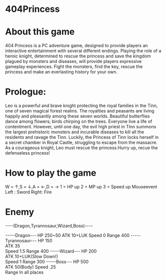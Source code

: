 # 404Princess

# About this game

  404 Princess is a PC adventure game, designed to provide players an interactive entertainment with several different endings. Playing the role of a heroic knight, determined to rescue the princess and save the kingdom plagued by monsters and diseases, will provide players expressive gameplay experiences. Fight the monsters, find the key, rescue the princess and make an everlasting history for your own.

# Prologue:
  Leo is a powerful and brave knight protecting the royal families in the Tinn, one of seven magical forest realms. The royalties and peasants are living happily and pleasantly among these seven worlds. Beautiful butterflies dance among flowers; birds chirping on the trees. Everyone live a life of contentment.  However, until one day, the evil high priest in Tinn summons the largest prehistoric monsters and incurable diseases to kill all the residents and ravage the Tinn. Luckily, the Princess of Tinn locks herself in a secret chamber in Royal Castle, struggling to escape from the massacre. As a courageous knight, Leo must rescue the princess.Hurry up, recue the defenseless princess!



# How to play the game
W = ↑,S = ↓,A = ←,D = →
1 = HP up
2 = MP up
3 = Speed up
Mouseevent
Left : Sword
Right: Fire

# Enemy
----(Dragon,Tyrannosaur,Wizard,Boss)----

-----Dragon---
HP      250~50
ATK     10+LUK
Speed   0
Range   400
-----Tyrannosaur---
HP      150  
ATK     35   
Speed   1.5
Range   400
-----Wizard---
HP      200  
ATK     10+LUK(Slow Down!)  
Speed   1
Range   300
-----Boss---
HP      500  
ATK     50(Body) 
Speed   .25  
Range   In all places
